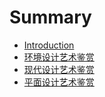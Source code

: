 # Summary

* [Introduction](README.md)
* [环境设计艺术鉴赏](chapter1.md)
* [现代设计艺术鉴赏](xian-dai-she-ji-yi-zhu-jian-shang.md)
* [平面设计艺术鉴赏](ping-mian-she-ji-yi-zhu-jian-shang.md)

